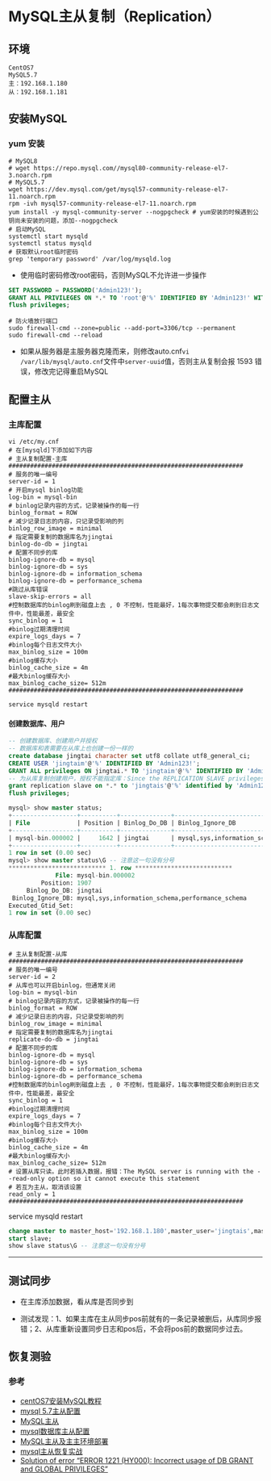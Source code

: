 # MySQL主从复制（Replication）
## 环境
```
CentOS7
MySQL5.7
主：192.168.1.180
从：192.168.1.181
```

## 安装MySQL
### yum 安装
``` shell
# MySQL8
# wget https://repo.mysql.com//mysql80-community-release-el7-3.noarch.rpm
# MySQL5.7
wget https://dev.mysql.com/get/mysql57-community-release-el7-11.noarch.rpm
rpm -ivh mysql57-community-release-el7-11.noarch.rpm
yum install -y mysql-community-server --nogpgcheck # yum安装的时候遇到公钥尚未安装的问题，添加--nogpgcheck
# 启动MySQL
systemctl start mysqld
systemctl status mysqld
# 获取默认root临时密码
grep 'temporary password' /var/log/mysqld.log
```

* 使用临时密码修改root密码，否则MySQL不允许进一步操作

``` sql
SET PASSWORD = PASSWORD('Admin123!');
GRANT ALL PRIVILEGES ON *.* TO 'root'@'%' IDENTIFIED BY 'Admin123!' WITH GRANT OPTION;
flush privileges;
```

``` shell
# 防火墙放行端口
sudo firewall-cmd --zone=public --add-port=3306/tcp --permanent
sudo firewall-cmd --reload
```
* 如果从服务器是主服务器克隆而来，则修改auto.cnf```vi /var/lib/mysql/auto.cnf```文件中```server-uuid```值，否则主从复制会报 1593 错误，修改完记得重启MySQL

## 配置主从
### 主库配置
``` shell
vi /etc/my.cnf
# 在[mysqld]下添加如下内容
# 主从复制配置-主库
#################################################################
# 服务的唯一编号
server-id = 1
# 开启mysql binlog功能
log-bin = mysql-bin
# binlog记录内容的方式，记录被操作的每一行
binlog_format = ROW
# 减少记录日志的内容，只记录受影响的列
binlog_row_image = minimal
# 指定需要复制的数据库名为jingtai
binlog-do-db = jingtai
# 配置不同步的库
binlog-ignore-db = mysql
binlog-ignore-db = sys
binlog-ignore-db = information_schema
binlog-ignore-db = performance_schema
#跳过从库错误
slave-skip-errors = all
#控制数据库的binlog刷到磁盘上去 , 0 不控制，性能最好，1每次事物提交都会刷到日志文件中，性能最差，最安全
sync_binlog = 1
#binlog过期清理时间
expire_logs_days = 7
#binlog每个日志文件大小
max_binlog_size = 100m
#binlog缓存大小
binlog_cache_size = 4m
#最大binlog缓存大小
max_binlog_cache_size= 512m
#################################################################

service mysqld restart

```

#### 创建数据库、用户

``` sql
-- 创建数据库、创建用户并授权
-- 数据库和表需要在从库上也创建一份一样的
create database jingtai character set utf8 collate utf8_general_ci;
CREATE USER 'jingtaim'@'%' IDENTIFIED BY 'Admin123!';
GRANT ALL privileges ON jingtai.* TO 'jingtaim'@'%' IDENTIFIED BY 'Admin123!';
-- 为从库复制创建用户，授权不能指定库：Since the REPLICATION SLAVE privileges are global and can not be assigned to a particular database, they must be specified globally in the query。
grant replication slave on *.* to 'jingtais'@'%' identified by 'Admin123!';
flush privileges;

mysql> show master status;
+------------------+----------+--------------+-------------------------------------------------+-------------------+
| File             | Position | Binlog_Do_DB | Binlog_Ignore_DB                                | Executed_Gtid_Set |
+------------------+----------+--------------+-------------------------------------------------+-------------------+
| mysql-bin.000002 |     1642 | jingtai      | mysql,sys,information_schema,performance_schema |                   |
+------------------+----------+--------------+-------------------------------------------------+-------------------+
1 row in set (0.00 sec)
mysql> show master status\G -- 注意这一句没有分号
*************************** 1. row ***************************
             File: mysql-bin.000002
         Position: 1907
     Binlog_Do_DB: jingtai
 Binlog_Ignore_DB: mysql,sys,information_schema,performance_schema
Executed_Gtid_Set:
1 row in set (0.00 sec)


```

### 从库配置

``` shell
# 主从复制配置-从库
#################################################################
# 服务的唯一编号
server-id = 2
# 从库也可以开启binlog，但通常关闭
log-bin = mysql-bin
# binlog记录内容的方式，记录被操作的每一行
binlog_format = ROW
# 减少记录日志的内容，只记录受影响的列
binlog_row_image = minimal
# 指定需要复制的数据库名为jingtai
replicate-do-db = jingtai
# 配置不同步的库
binlog-ignore-db = mysql
binlog-ignore-db = sys
binlog-ignore-db = information_schema
binlog-ignore-db = performance_schema
#控制数据库的binlog刷到磁盘上去 , 0 不控制，性能最好，1每次事物提交都会刷到日志文件中，性能最差，最安全
sync_binlog = 1
#binlog过期清理时间
expire_logs_days = 7
#binlog每个日志文件大小
max_binlog_size = 100m
#binlog缓存大小
binlog_cache_size = 4m
#最大binlog缓存大小
max_binlog_cache_size= 512m
# 设置从库只读。此时若插入数据，报错：The MySQL server is running with the --read-only option so it cannot execute this statement
# 若互为主从，取消该设置
read_only = 1
#################################################################
```

service mysqld restart

``` sql
change master to master_host='192.168.1.180',master_user='jingtais',master_password='Admin123!',master_log_file='mysql-bin.000002',master_log_pos=3247;
start slave;
show slave status\G -- 注意这一句没有分号
```

---



## 测试同步

* 在主库添加数据，看从库是否同步到

* 测试发现：1、如果主库在主从同步pos前就有的一条记录被删后，从库同步报错；2、从库重新设置同步日志和pos后，不会将pos前的数据同步过去。

## 恢复测验



### 参考
* [centOS7安装MySQL教程 ](https://www.cnblogs.com/werr370/p/14633785.html)
* [mysql 5.7主从配置](https://www.cnblogs.com/miaocbin/p/13889783.html)
* [MySQL主从](https://www.cnblogs.com/Dominic-Ji/articles/15429590.html)
* [mysql数据库主从配置](https://www.cnblogs.com/atcloud/p/10773855.html)
* [MySQL主从及主主环境部署 ](https://www.cnblogs.com/brianzhu/p/10154446.html)
* [mysql主从恢复实战](https://www.cnblogs.com/wangke2017/p/15038367.html)
* [Solution of error “ERROR 1221 (HY000): Incorrect usage of DB GRANT and GLOBAL PRIVILEGES”](https://ixnfo.com/en/solution-of-error-error-1221-hy000-incorrect-usage-of-db-grant-and-global-privileges.html)
